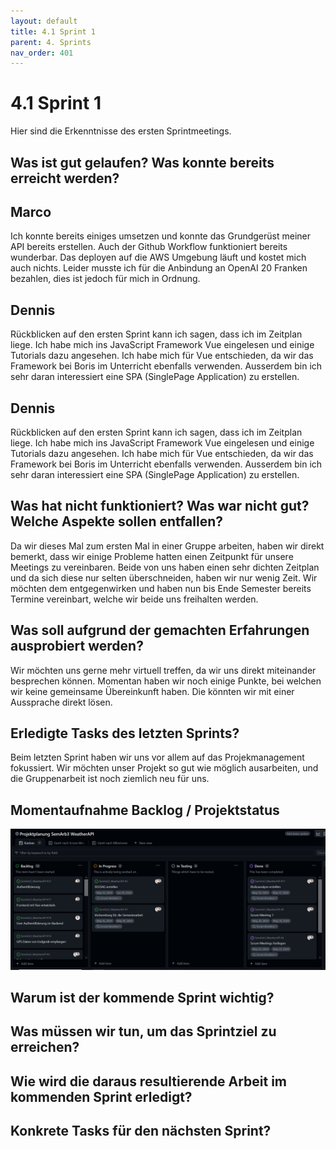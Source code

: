 ```yaml
---
layout: default
title: 4.1 Sprint 1
parent: 4. Sprints
nav_order: 401
---
```


# 4.1 Sprint 1

Hier sind die Erkenntnisse des ersten Sprintmeetings.

## Was ist gut gelaufen? Was konnte bereits erreicht werden?

## Marco

Ich konnte bereits einiges umsetzen und konnte das Grundgerüst meiner API bereits erstellen. Auch der Github Workflow funktioniert bereits wunderbar. Das deployen auf die AWS Umgebung läuft und kostet mich auch nichts. Leider musste ich für die Anbindung an OpenAI 20 Franken bezahlen, dies ist jedoch für mich in Ordnung.

## Dennis

Rückblicken auf den ersten Sprint kann ich sagen, dass ich im Zeitplan liege. Ich habe mich ins JavaScript Framework Vue eingelesen und einige Tutorials dazu angesehen. Ich habe mich für Vue entschieden, da wir das Framework bei Boris im Unterricht ebenfalls verwenden. Ausserdem bin ich sehr daran interessiert eine SPA (SinglePage Application) zu erstellen.

## Dennis

Rückblicken auf den ersten Sprint kann ich sagen, dass ich im Zeitplan liege. Ich habe mich ins JavaScript Framework Vue eingelesen und einige Tutorials dazu angesehen. Ich habe mich für Vue entschieden, da wir das Framework bei Boris im Unterricht ebenfalls verwenden. Ausserdem bin ich sehr daran interessiert eine SPA (SinglePage Application) zu erstellen.

## Was hat nicht funktioniert? Was war nicht gut? Welche Aspekte sollen entfallen?

Da wir dieses Mal zum ersten Mal in einer Gruppe arbeiten, haben wir direkt bemerkt, dass wir einige Probleme hatten einen Zeitpunkt für unsere Meetings zu vereinbaren. Beide von uns haben einen sehr dichten Zeitplan und da sich diese nur selten überschneiden, haben wir nur wenig Zeit. Wir möchten dem entgegenwirken und haben nun bis Ende Semester bereits Termine vereinbart, welche wir beide uns freihalten werden.

## Was soll aufgrund der gemachten Erfahrungen ausprobiert werden?

Wir möchten uns gerne mehr virtuell treffen, da wir uns direkt miteinander besprechen können. Momentan haben wir noch einige Punkte, bei welchen wir keine gemeinsame Übereinkunft haben. Die könnten wir mit einer Aussprache direkt lösen.

## Erledigte Tasks des letzten Sprints?

Beim letzten Sprint haben wir uns vor allem auf das Projekmanagement fokussiert. Wir möchten unser Projekt so gut wie möglich ausarbeiten, und die Gruppenarbeit ist noch ziemlich neu für uns.

## Momentaufnahme Backlog / Projektstatus

![Backlog Sprint 1](../ressources/images/scrum/backlog_sprint1.PNG)

## Warum ist der kommende Sprint wichtig?

## Was müssen wir tun, um das Sprintziel zu erreichen?

## Wie wird die daraus resultierende Arbeit im kommenden Sprint erledigt?

## Konkrete Tasks für den nächsten Sprint?

